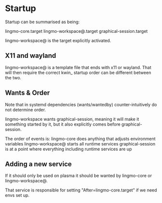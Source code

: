 # Startup

Startup can be summarised as being:

lingmo-core.target
lingmo-workspace@.target
graphical-session.target

lingmo-workspace@ is the target explicitly activated.

## X11 and wayland

lingmo-workspace@ is a template file that ends with x11 or wayland. That will then require the correct kwin_
startup order can be different between the two.

## Wants & Order
Note that in systemd dependencies (wants/wantedby) counter-intuitively do not determine order.

lingmo-workspace wants graphical-session, meaning it will make it something started by it, but it also explicitly comes before graphical-session.

The order of events is:
lingmo-core does anything that adjusts environment variables
lingmo-workspace@ starts all runtime services
graphical-session is at a point where everything including runtime services are up

## Adding a new service

If it should only be used on plasma it should be wanted by lingmo-core or lingmo-workspace@.

That service is responsible for setting "After=lingmo-core.target" if we need envs set up.
